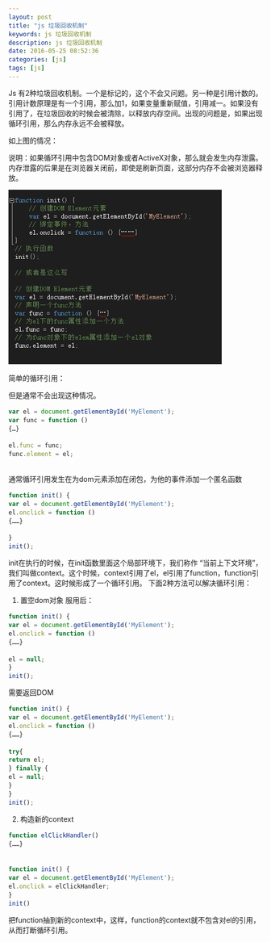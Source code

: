 ```yaml
---
layout: post
title: "js 垃圾回收机制"
keywords: js 垃圾回收机制 
description: js 垃圾回收机制
date: 2016-05-25 08:52:36
categories: [js]
tags: [js]
---
```


Js 有2种垃圾回收机制。一个是标记的，这个不会又问题。另一种是引用计数的。
引用计数原理是有一个引用，那么加1，如果变量重新赋值，引用减一。如果没有引用了，在垃圾回收的时候会被清除，以释放内存空间。出现的问题是，如果出现循环引用，那么内存永远不会被释放。

如上图的情况：

说明：如果循环引用中包含DOM对象或者ActiveX对象，那么就会发生内存泄露。内存泄露的后果是在浏览器关闭前，即使是刷新页面，这部分内存不会被浏览器释放。


![循环引用的一个场景](/assets/img/mem.jpg)


简单的循环引用：

但是通常不会出现这种情况。

```js
var el = document.getElementById('MyElement');
var func = function ()
{…}

el.func = func;
func.element = el; 
	 
```

通常循环引用发生在为dom元素添加在闭包，为他的事件添加一个匿名函数

```js
function init() {
var el = document.getElementById('MyElement');
el.onclick = function ()
{……}

}
init(); 
```

init在执行的时候，在init函数里面这个局部环境下，我们称作 “当前上下文环境”，我们叫做context。这个时候，context引用了el，el引用了function，function引用了context。这时候形成了一个循环引用。
下面2种方法可以解决循环引用：
1) 置空dom对象
服用后：

```js
function init() {
var el = document.getElementById('MyElement');
el.onclick = function ()
{……}

el = null;
}
init();
```

需要返回DOM

```js
function init() {
var el = document.getElementById('MyElement');
el.onclick = function ()
{……}

try{
return el;
} finally {
el = null;
}
}
init();

````

2) 构造新的context
```js
function elClickHandler()
{……}


function init() {
var el = document.getElementById('MyElement');
el.onclick = elClickHandler;
}
init()
```

把function抽到新的context中，这样，function的context就不包含对el的引用，从而打断循环引用。






